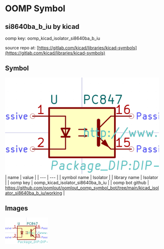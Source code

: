 # OOMP Symbol  
## si8640ba_b_iu  by kicad  
  
oomp key: oomp_kicad_isolator_si8640ba_b_iu  
  
source repo at: [https://gitlab.com/kicad/libraries/kicad-symbols](https://gitlab.com/kicad/libraries/kicad-symbols)  
## Symbol  
  
[![working.png](working_600.png)](working.png)  
| name | value | 
| --- | --- | 
| symbol name | Isolator | 
| library name | Isolator | 
| oomp key | oomp_kicad_isolator_si8640ba_b_iu | 
| oomp bot github | https://github.com/oomlout/oomlout_oomp_symbol_bot/tree/main/kicad_isolator_si8640ba_b_iu/working | 
## Images  
  
[![working.png](working_140.png)](working.png)  
